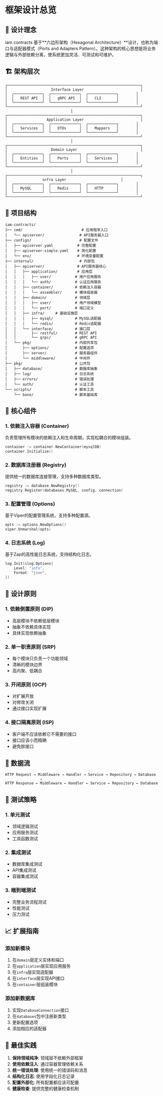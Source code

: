 # 框架设计总览

## 🎯 设计理念

iam contracts 基于**六边形架构（Hexagonal Architecture）**设计，也称为端口与适配器模式（Ports and Adapters Pattern）。这种架构的核心思想是将业务逻辑与外部依赖分离，使系统更加灵活、可测试和可维护。

## 🏗️ 架构层次

```text
┌─────────────────────────────────────────────────────────────┐
│                    Interface Layer                          │
│  ┌─────────────┐  ┌─────────────┐  ┌─────────────┐        │
│  │   REST API  │  │   gRPC API  │  │   CLI       │        │
│  └─────────────┘  └─────────────┘  └─────────────┘        │
└─────────────────────────────────────────────────────────────┘
                              │
┌─────────────────────────────────────────────────────────────┐
│                  Application Layer                          │
│  ┌─────────────┐  ┌─────────────┐  ┌─────────────┐        │
│  │   Services  │  │   DTOs      │  │   Mappers   │        │
│  └─────────────┘  └─────────────┘  └─────────────┘        │
└─────────────────────────────────────────────────────────────┘
                              │
┌─────────────────────────────────────────────────────────────┐
│                    Domain Layer                             │
│  ┌─────────────┐  ┌─────────────┐  ┌─────────────┐        │
│  │   Entities  │  │   Ports     │  │   Services  │        │
│  └─────────────┘  └─────────────┘  └─────────────┘        │
└─────────────────────────────────────────────────────────────┘
                              │
┌─────────────────────────────────────────────────────────────┐
│                infra Layer                         │
│  ┌─────────────┐  ┌─────────────┐  ┌─────────────┐        │
│  │   MySQL     │  │   Redis     │  │   HTTP      │        │
│  └─────────────┘  └─────────────┘  └─────────────┘        │
└─────────────────────────────────────────────────────────────┘
```

## 📁 项目结构

```text
iam-contracts/
├── cmd/                           # 应用程序入口
│   └── apiserver/                # API服务器入口
├── configs/                      # 配置文件
│   ├── apiserver.yaml           # 完整配置
│   ├── apiserver-simple.yaml    # 简化配置
│   └── env/                     # 环境变量配置
├── internal/                     # 内部包
│   ├── apiserver/               # API服务器核心
│   │   ├── application/         # 应用层
│   │   │   ├── user/           # 用户应用服务
│   │   │   └── auth/           # 认证应用服务
│   │   ├── container/          # 依赖注入容器
│   │   │   └── assembler/      # 模块组装器
│   │   ├── domain/             # 领域层
│   │   │   ├── user/           # 用户领域模型
│   │   │   └── port/           # 端口定义
│   │   ├── infra/     # 基础设施层
│   │   │   ├── mysql/          # MySQL适配器
│   │   │   └── redis/          # Redis适配器
│   │   └── interface/          # 接口层
│   │       ├── restful/        # REST API
│   │       └── grpc/           # gRPC API
│   └── pkg/                    # 内部共享包
│       ├── options/            # 配置选项
│       ├── server/             # 服务器组件
│       └── middleware/         # 中间件
├── pkg/                        # 公共包
│   ├── database/               # 数据库抽象
│   ├── log/                    # 日志系统
│   ├── errors/                 # 错误处理
│   └── auth/                   # 认证工具
└── scripts/                    # 脚本工具
    └── base/                   # 脚本基础库
```

## 🔧 核心组件

### 1. 依赖注入容器 (Container)

负责管理所有模块的依赖注入和生命周期，实现松耦合的模块组装。

```go
container := container.NewContainer(mysqlDB)
container.Initialize()
```

### 2. 数据库注册器 (Registry)

提供统一的数据库连接管理，支持多种数据库类型。

```go
registry := database.NewRegistry()
registry.Register(databases.MySQL, config, connection)
```

### 3. 配置管理 (Options)

基于Viper的配置管理系统，支持多种配置源。

```go
opts := options.NewOptions()
viper.Unmarshal(opts)
```

### 4. 日志系统 (Log)

基于Zap的高性能日志系统，支持结构化日志。

```go
log.Init(&log.Options{
    Level: "info",
    Format: "json",
})
```

## 🎨 设计原则

### 1. 依赖倒置原则 (DIP)

- 高层模块不依赖低层模块
- 抽象不依赖具体实现
- 具体实现依赖抽象

### 2. 单一职责原则 (SRP)

- 每个模块只负责一个功能领域
- 清晰的模块边界
- 高内聚、低耦合

### 3. 开闭原则 (OCP)

- 对扩展开放
- 对修改关闭
- 通过接口实现扩展

### 4. 接口隔离原则 (ISP)

- 客户端不应该依赖它不需要的接口
- 接口应该小而精确
- 避免胖接口

## 🔄 数据流

```text
HTTP Request → Middleware → Handler → Service → Repository → Database
                ↓
HTTP Response ← Middleware ← Handler ← Service ← Repository ← Database
```

## 🧪 测试策略

### 1. 单元测试

- 领域逻辑测试
- 应用服务测试
- 工具函数测试

### 2. 集成测试

- 数据库集成测试
- API集成测试
- 容器集成测试

### 3. 端到端测试

- 完整业务流程测试
- 性能测试
- 压力测试

## 📈 扩展指南

### 添加新模块

1. 在`domain`层定义实体和端口
2. 在`application`层实现应用服务
3. 在`infra`层实现适配器
4. 在`interface`层实现API接口
5. 在`container`层组装模块

### 添加新数据库

1. 实现`DatabaseConnection`接口
2. 在`databases`包中注册新类型
3. 更新配置选项
4. 添加相应的适配器

## 🎯 最佳实践

1. **保持领域纯净**: 领域层不依赖外部框架
2. **使用依赖注入**: 通过容器管理依赖关系
3. **统一错误处理**: 使用统一的错误码和消息
4. **结构化日志**: 使用字段化日志记录
5. **配置外部化**: 所有配置都应该可配置
6. **健康检查**: 提供完整的健康检查机制
